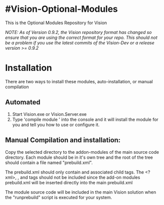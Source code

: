 #Vision-Optional-Modules
==========================

This is the Optional Modules Repository for Vision

*NOTE:  As of Version 0.9.2, the Vision repository format has changed so ensure that you are using the correct format for your repo.
This should not be a problem if you use the latest commits of the Vision-Dev or a release version >= 0.9.2*

# Installation

There are two ways to install these modules, auto-installation, or manual compilation

## Automated
1. Start Vision.exe or Vision.Server.exe
2. Type 'compile module <path to the build.am of the module that you want>' into the console and it will install the module for you and tell you how to use or configure it.

## Manual Compilation and installation:
Copy the selected directory to the addon-modules of the main source code directory.
Each module should be in it's own tree and the root of the tree should contain a file named "prebuild.xml".

The prebuild.xml should only contain <Project> and associated child tags. 
The <?xml>, <Prebuild>, <Solution> and <Configuration> tags should not be included since the add-on modules prebuild.xml will be inserted directly into the main prebuild.xml

The module source code will be included in the main Vision solution when the "runprebuild" script is executed for your system.


